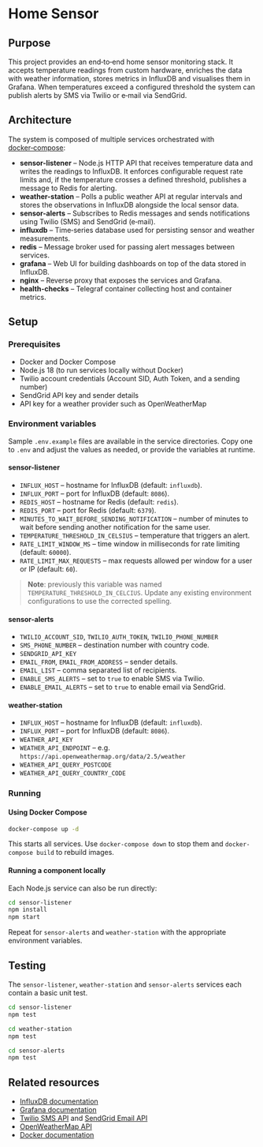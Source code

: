 # Home Sensor

## Purpose
This project provides an end‑to‑end home sensor monitoring stack.  It accepts
temperature readings from custom hardware, enriches the data with weather
information, stores metrics in InfluxDB and visualises them in Grafana.  When
temperatures exceed a configured threshold the system can publish alerts by
SMS via Twilio or e‑mail via SendGrid.

## Architecture
The system is composed of multiple services orchestrated with
[docker‑compose](./docker-compose.yml):

- **sensor-listener** – Node.js HTTP API that receives temperature data and
  writes the readings to InfluxDB.  It enforces configurable request rate
  limits and, if the temperature crosses a defined threshold, publishes a
  message to Redis for alerting.
- **weather-station** – Polls a public weather API at regular intervals and
  stores the observations in InfluxDB alongside the local sensor data.
- **sensor-alerts** – Subscribes to Redis messages and sends notifications
  using Twilio (SMS) and SendGrid (e‑mail).
- **influxdb** – Time‑series database used for persisting sensor and weather
  measurements.
- **redis** – Message broker used for passing alert messages between services.
- **grafana** – Web UI for building dashboards on top of the data stored in
  InfluxDB.
- **nginx** – Reverse proxy that exposes the services and Grafana.
- **health-checks** – Telegraf container collecting host and container metrics.

## Setup
### Prerequisites
- Docker and Docker Compose
- Node.js 18 (to run services locally without Docker)
- Twilio account credentials (Account SID, Auth Token, and a sending number)
- SendGrid API key and sender details
- API key for a weather provider such as OpenWeatherMap

### Environment variables
Sample `.env.example` files are available in the service directories. Copy one
to `.env` and adjust the values as needed, or provide the variables at runtime.

#### sensor-listener
- `INFLUX_HOST` – hostname for InfluxDB (default: `influxdb`).
- `INFLUX_PORT` – port for InfluxDB (default: `8086`).
- `REDIS_HOST` – hostname for Redis (default: `redis`).
- `REDIS_PORT` – port for Redis (default: `6379`).
- `MINUTES_TO_WAIT_BEFORE_SENDING_NOTIFICATION` – number of minutes to wait
  before sending another notification for the same user.
- `TEMPERATURE_THRESHOLD_IN_CELSIUS` – temperature that triggers an alert.
- `RATE_LIMIT_WINDOW_MS` – time window in milliseconds for rate limiting (default: `60000`).
- `RATE_LIMIT_MAX_REQUESTS` – max requests allowed per window for a user or IP (default: `60`).
> **Note**: previously this variable was named `TEMPERATURE_THRESHOLD_IN_CELCIUS`. Update any existing environment configurations to use the corrected spelling.

#### sensor-alerts
- `TWILIO_ACCOUNT_SID`, `TWILIO_AUTH_TOKEN`, `TWILIO_PHONE_NUMBER`
- `SMS_PHONE_NUMBER` – destination number with country code.
- `SENDGRID_API_KEY`
- `EMAIL_FROM`, `EMAIL_FROM_ADDRESS` – sender details.
- `EMAIL_LIST` – comma separated list of recipients.
- `ENABLE_SMS_ALERTS` – set to `true` to enable SMS via Twilio.
- `ENABLE_EMAIL_ALERTS` – set to `true` to enable email via SendGrid.

#### weather-station
- `INFLUX_HOST` – hostname for InfluxDB (default: `influxdb`).
- `INFLUX_PORT` – port for InfluxDB (default: `8086`).
- `WEATHER_API_KEY`
- `WEATHER_API_ENDPOINT` – e.g. `https://api.openweathermap.org/data/2.5/weather`
- `WEATHER_API_QUERY_POSTCODE`
- `WEATHER_API_QUERY_COUNTRY_CODE`

### Running
#### Using Docker Compose
```bash
docker-compose up -d
```
This starts all services.  Use `docker-compose down` to stop them and
`docker-compose build` to rebuild images.

#### Running a component locally
Each Node.js service can also be run directly:
```bash
cd sensor-listener
npm install
npm start
```
Repeat for `sensor-alerts` and `weather-station` with the appropriate
environment variables.

## Testing
The `sensor-listener`, `weather-station` and `sensor-alerts` services each
contain a basic unit test.

```bash
cd sensor-listener
npm test

cd weather-station
npm test

cd sensor-alerts
npm test
```

## Related resources
- [InfluxDB documentation](https://docs.influxdata.com/influxdb/)
- [Grafana documentation](https://grafana.com/docs/)
- [Twilio SMS API](https://www.twilio.com/docs/sms) and
  [SendGrid Email API](https://docs.sendgrid.com/)
- [OpenWeatherMap API](https://openweathermap.org/api)
- [Docker documentation](https://docs.docker.com/)

